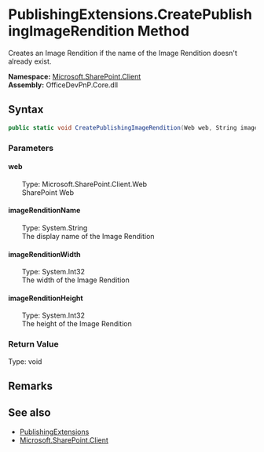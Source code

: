 # PublishingExtensions.CreatePublishingImageRendition Method  
 Creates an Image Rendition if the name of the Image Rendition doesn't already exist.   

**Namespace:** [Microsoft.SharePoint.Client](Microsoft.SharePoint.Client.md)  
**Assembly:** OfficeDevPnP.Core.dll  
## Syntax
```C#
public static void CreatePublishingImageRendition(Web web, String imageRenditionName, Int32 imageRenditionWidth, Int32 imageRenditionHeight)
```
### Parameters
#### web  
&emsp;&emsp;Type: Microsoft.SharePoint.Client.Web  
&emsp;&emsp;SharePoint Web  

  

#### imageRenditionName  
&emsp;&emsp;Type: System.String  
&emsp;&emsp;The display name of the Image Rendition  

  

#### imageRenditionWidth  
&emsp;&emsp;Type: System.Int32  
&emsp;&emsp;The width of the Image Rendition  

  

#### imageRenditionHeight  
&emsp;&emsp;Type: System.Int32  
&emsp;&emsp;The height of the Image Rendition  

  

### Return Value
Type: void  

## Remarks
  
## See also
- [PublishingExtensions](Microsoft.SharePoint.Client.PublishingExtensions.md) 
- [Microsoft.SharePoint.Client](Microsoft.SharePoint.Client.md) 
